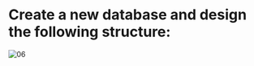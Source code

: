 # Create a new database and design the following structure:
![06](https://user-images.githubusercontent.com/112066009/191008598-2ed86e52-09e3-4581-9460-9e7e323058ac.jpg)
